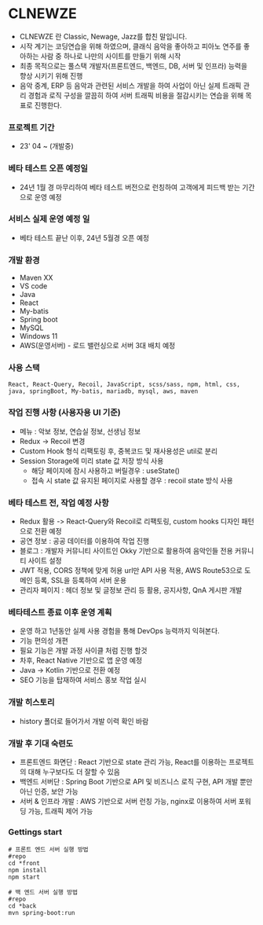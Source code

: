 # CLNEWZE
- CLNEWZE 란 Classic, Newage, Jazz를 합친 말입니다.
- 시작 계기는 코딩연습을 위해 하였으며, 클래식 음악을 좋아하고 피아노 연주를 좋아하는 사람 중 하나로 나만의 사이트를 만들기 위해 시작
- 최종 목적으로는 풀스택 개발자(프론트엔드, 백엔드, DB, 서버 및 인프라) 능력을 향상 시키기 위해 진행
- 음악 중계, ERP 등 음악과 관련된 서비스 개발을 하여 사업이 아닌 실제 트래픽 관리 경험과 로직 구성을 깔끔히 하여 서버 트래픽 비용을 절감시키는 연습을 위해 목표로 진행한다.

### 프로젝트 기간

- 23' 04 ~ (개발중)

### 베타 테스트 오픈 예정일
- 24년 1월 경 마무리하여 베타 테스트 버전으로 런칭하여 고객에게 피드백 받는 기간으로 운영 예정 

### 서비스 실제 운영 예정 일
- 베타 테스트 끝난 이후, 24년 5월경 오픈 예정

### 개발 환경
- Maven XX
- VS code
- Java
- React
- My-batis
- Spring boot
- MySQL
- Windows 11
- AWS(운영서버) - 로드 밸런싱으로 서버 3대 배치 예정

### 사용 스택
```
React, React-Query, Recoil, JavaScript, scss/sass, npm, html, css, java, springBoot, My-batis, mariadb, mysql, aws, maven
```

### 작업 진행 사항 (사용자용 UI 기준)
- 메뉴 : 악보 정보, 연습실 정보, 선생님 정보
- Redux -> Recoil 변경
- Custom Hook 형식 리팩토링 후, 중복코드 및 재사용성은 util로 분리
- Session Storage에 미리 state 값 저장 방식 사용 
  - 해당 페이지에 잠시 사용하고 버릴경우 : useState()
  - 접속 시 state 값 유지된 페이지로 사용할 경우 : recoil state 방식 사용

### 베타 테스트 전, 작업 예정 사항
- Redux 활용 -> React-Query와 Recoil로 리팩토링, custom hooks 디자인 패턴으로 전환 예정
- 공연 정보 : 공공 데이터를 이용하여 작업 진행
- 블로그 : 개발자 커뮤니티 사이트인 Okky 기반으로 활용하여 음악인들 전용 커뮤니티 사이트 설정
- JWT 적용, CORS 정책에 맞게 허용 url만 API 사용 적용, AWS Route53으로 도메인 등록, SSL을 등록하여 서버 운용
- 관리자 페이지 : 헤더 정보 및 글정보 관리 등 활용, 공지사항, QnA 게시판 개발

### 베타테스트 종료 이후 운영 계획
- 운영 하고 1년동안 실제 사용 경험을 통해 DevOps 능력까지 익혀본다.
- 기능 편의성 개편
- 필요 기능은 개발 과정 사이클 처럼 진행 할것
- 차후, React Native 기반으로 앱 운영 예정 
- Java -> Kotlin 기반으로 전환 예정
- SEO 기능을 탑재하여 서비스 홍보 작업 실시


### 개발 히스토리
- history 폴더로 들어가서 개발 이력 확인 바람


### 개발 후 기대 숙련도
- 프론트엔드 화면단 : React 기반으로 state 관리 가능, React를 이용하는 프로젝트의 대해 누구보다도 더 잘할 수 있음
- 백엔드 서버단 : Spring Boot 기반으로 API 및 비즈니스 로직 구현, API 개발 뿐만 아닌 인증, 보안 가능
- 서버 & 인프라 개발 : AWS 기반으로 서버 런칭 가능, nginx로 이용하여 서버 포워딩 가능, 트래픽 제어 가능

### Gettings start

```
# 프론트 엔드 서버 실행 방법
#repo
cd *front
npm install
npm start
```

```
# 백 엔드 서버 실행 방법
#repo
cd *back
mvn spring-boot:run
```

